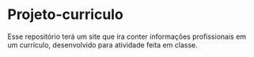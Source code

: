 # Projeto-curriculo
Esse repositório terá um site que ira conter informações profissionais em um currículo, desenvolvido para atividade feita em classe.
